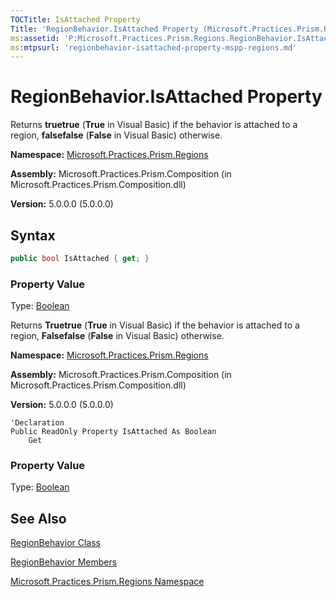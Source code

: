 ```yaml
---
TOCTitle: IsAttached Property
Title: 'RegionBehavior.IsAttached Property (Microsoft.Practices.Prism.Regions)'
ms:assetid: 'P:Microsoft.Practices.Prism.Regions.RegionBehavior.IsAttached'
ms:mtpsurl: 'regionbehavior-isattached-property-mspp-regions.md'
---
```



# RegionBehavior.IsAttached Property

Returns **truetrue** (**True** in Visual Basic) if the behavior is attached to a region, **falsefalse** (**False** in Visual Basic) otherwise.

**Namespace:** [Microsoft.Practices.Prism.Regions](/patterns-practices/reference/mspp-regions-namespace)

**Assembly:** Microsoft.Practices.Prism.Composition (in Microsoft.Practices.Prism.Composition.dll)

**Version:** 5.0.0.0 (5.0.0.0)

## Syntax
```C#
public bool IsAttached { get; }
```

### Property Value

Type: [Boolean](http://msdn.microsoft.com/en-us/library/a28wyd50)


Returns **Truetrue** (**True** in Visual Basic) if the behavior is attached to a region, **Falsefalse** (**False** in Visual Basic) otherwise.

**Namespace:** [Microsoft.Practices.Prism.Regions](/patterns-practices/reference/mspp-regions-namespace)

**Assembly:** Microsoft.Practices.Prism.Composition (in Microsoft.Practices.Prism.Composition.dll)

**Version:** 5.0.0.0 (5.0.0.0)

```VB
'Declaration
Public ReadOnly Property IsAttached As Boolean
	Get
```

### Property Value

Type: [Boolean](http://msdn.microsoft.com/en-us/library/a28wyd50)

## See Also

[RegionBehavior Class](/patterns-practices/reference/regionbehavior-class-mspp-regions)

[RegionBehavior Members](/patterns-practices/reference/regionbehavior-members-mspp-regions)

[Microsoft.Practices.Prism.Regions Namespace](/patterns-practices/reference/mspp-regions-namespace)
